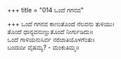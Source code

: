 +++
title = "014 ಒಂದೆ ಗಗನವ"

+++
ಒಂದೆ ಗಗನವ ಕಾಣುತೊಂದೆ ನೆಲವನು ತುಳಿಯು।  
ತೊಂದೆ ಧಾನ್ಯವನುಣ್ಣುತೊಂದೆ ನೀರ್ಗುಡಿದು॥  
ಒಂದೆ ಗಾಳಿಯನುಸಿರ್ವ ನರಜಾತಿಯೊಳಗೆಂತು।  
ಬಂದುದೀ ವೈಷಮ್ಯ? - ಮಂಕುತಿಮ್ಮ॥  
